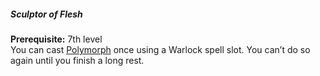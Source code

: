 ##### Sculptor of Flesh

**Prerequisite:**
7th level
\
You can cast [Polymorph](#Polymorph_polymorph) once using a Warlock spell slot.
You can’t do so again until you finish a long rest.
